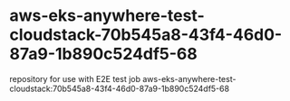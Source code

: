 # aws-eks-anywhere-test-cloudstack-70b545a8-43f4-46d0-87a9-1b890c524df5-68
repository for use with E2E test job aws-eks-anywhere-test-cloudstack:70b545a8-43f4-46d0-87a9-1b890c524df5-68
